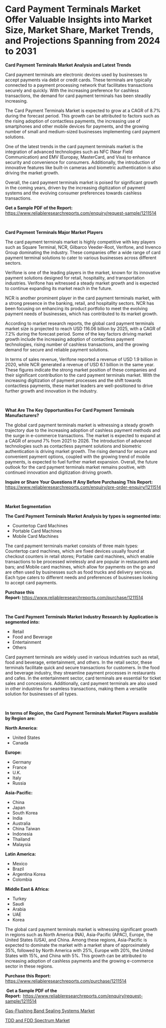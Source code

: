 <p><h1>Card Payment Terminals Market Offer Valuable Insights into Market Size, Market Share, Market Trends, and Projections Spanning from 2024 to 2031</h1></p><p><strong>Card Payment Terminals Market Analysis and Latest Trends</strong></p>
<p><p>Card payment terminals are electronic devices used by businesses to accept payments via debit or credit cards. These terminals are typically connected to a payment processing network that facilitates transactions securely and quickly. With the increasing preference for cashless transactions, the demand for card payment terminals has been steadily increasing.</p><p>The Card Payment Terminals Market is expected to grow at a CAGR of 8.7% during the forecast period. This growth can be attributed to factors such as the rising adoption of contactless payments, the increasing use of smartphones and other mobile devices for payments, and the growing number of small and medium-sized businesses implementing card payment solutions.</p><p>One of the latest trends in the card payment terminals market is the integration of advanced technologies such as NFC (Near Field Communication) and EMV (Europay, MasterCard, and Visa) to enhance security and convenience for consumers. Additionally, the introduction of innovative features like built-in cameras and biometric authentication is also driving the market growth.</p><p>Overall, the card payment terminals market is poised for significant growth in the coming years, driven by the increasing digitization of payment systems and the evolving consumer preferences towards cashless transactions.</p></p>
<p><strong>Get a Sample PDF of the Report:&nbsp;</strong> <a href="https://www.reliableresearchreports.com/enquiry/request-sample/1211514">https://www.reliableresearchreports.com/enquiry/request-sample/1211514</a></p>
<p>&nbsp;</p>
<p><strong>Card Payment Terminals Major Market Players</strong></p>
<p><p>The card payment terminals market is highly competitive with key players such as Square Terminal, NCR, Gilbarco Veeder-Root, Verifone, and Invenco Group dominating the industry. These companies offer a wide range of card payment terminal solutions to cater to various businesses across different sectors.</p><p>Verifone is one of the leading players in the market, known for its innovative payment solutions designed for retail, hospitality, and transportation industries. Verifone has witnessed a steady market growth and is expected to continue expanding its market reach in the future.</p><p>NCR is another prominent player in the card payment terminals market, with a strong presence in the banking, retail, and hospitality sectors. NCR has been focusing on enhancing its product portfolio to meet the evolving payment needs of businesses, which has contributed to its market growth.</p><p>According to market research reports, the global card payment terminals market size is projected to reach USD 116.06 billion by 2025, with a CAGR of 7.2% during the forecast period. Some of the key factors driving market growth include the increasing adoption of contactless payment technologies, rising number of cashless transactions, and the growing demand for secure and reliable payment solutions.</p><p>In terms of sales revenue, Verifone reported a revenue of USD 1.9 billion in 2020, while NCR generated a revenue of USD 6.1 billion in the same year. These figures indicate the strong market position of these companies and their significant contribution to the card payment terminals market. With the increasing digitization of payment processes and the shift towards contactless payments, these market leaders are well-positioned to drive further growth and innovation in the industry.</p></p>
<p>&nbsp;</p>
<p><strong>What Are The Key Opportunities For Card Payment Terminals Manufacturers?</strong></p>
<p><p>The global card payment terminals market is witnessing a steady growth trajectory due to the increasing adoption of cashless payment methods and the surge in e-commerce transactions. The market is expected to expand at a CAGR of around 7% from 2021 to 2026. The introduction of advanced technologies such as contactless payment solutions and biometric authentication is driving market growth. The rising demand for secure and convenient payment options, coupled with the growing trend of mobile payments, is expected to fuel further market expansion. Overall, the future outlook for the card payment terminals market remains positive, with continued innovation and digitization driving growth.</p></p>
<p><strong>Inquire or Share Your Questions If Any Before Purchasing This Report:</strong> <a href="https://www.reliableresearchreports.com/enquiry/pre-order-enquiry/1211514">https://www.reliableresearchreports.com/enquiry/pre-order-enquiry/1211514</a></p>
<p>&nbsp;</p>
<p><strong>Market Segmentation</strong></p>
<p><strong>The Card Payment Terminals Market Analysis by types is segmented into:</strong></p>
<p><ul><li>Countertop Card Machines</li><li>Portable Card Machines</li><li>Mobile Card Machines</li></ul></p>
<p><p>The card payment terminals market consists of three main types: Countertop card machines, which are fixed devices usually found at checkout counters in retail stores; Portable card machines, which enable transactions to be processed wirelessly and are popular in restaurants and bars; and Mobile card machines, which allow for payments on the go and are often used by businesses such as food trucks and delivery services. Each type caters to different needs and preferences of businesses looking to accept card payments.</p></p>
<p><strong>Purchase this Report:&nbsp;</strong><a href="https://www.reliableresearchreports.com/purchase/1211514">https://www.reliableresearchreports.com/purchase/1211514</a></p>
<p>&nbsp;</p>
<p><strong>The Card Payment Terminals Market Industry Research by Application is segmented into:</strong></p>
<p><ul><li>Retail</li><li>Food and Beverage</li><li>Entertainment</li><li>Others</li></ul></p>
<p><p>Card payment terminals are widely used in various industries such as retail, food and beverage, entertainment, and others. In the retail sector, these terminals facilitate quick and secure transactions for customers. In the food and beverage industry, they streamline payment processes in restaurants and cafes. In the entertainment sector, card terminals are essential for ticket sales and concessions. Additionally, card payment terminals are also used in other industries for seamless transactions, making them a versatile solution for businesses of all types.</p></p>
<p>&nbsp;</p>
<p><strong>In terms of Region, the Card Payment Terminals Market Players available by Region are:</strong></p>
<p>
    <p> <strong> North America: </strong>
        <ul>
            <li>United States</li>
            <li>Canada</li>
        </ul>
        </p> 
    <p> <strong> Europe: </strong>
        <ul>
            <li>Germany</li>
            <li>France</li>
            <li>U.K.</li>
            <li>Italy</li>
            <li>Russia</li>
        </ul>
        </p> 
    <p> <strong> Asia-Pacific: </strong>
        <ul>
            <li>China</li>
            <li>Japan</li>
            <li>South Korea</li>
            <li>India</li>
            <li>Australia</li>
            <li>China Taiwan</li>
            <li>Indonesia</li>
            <li>Thailand</li>
            <li>Malaysia</li>
        </ul>
        </p> 
    <p> <strong> Latin America: </strong>
        <ul>
            <li>Mexico</li>
            <li>Brazil</li>
            <li>Argentina Korea</li>
            <li>Colombia</li>
        </ul>
        </p> 
    <p> <strong> Middle East & Africa: </strong>
        <ul>
            <li>Turkey</li>
            <li>Saudi</li>
            <li>Arabia</li>
            <li>UAE</li>
            <li>Korea</li>
        </ul>
    </p>
    </p>
<p><p>The global card payment terminals market is witnessing significant growth in regions such as North America (NA), Asia-Pacific (APAC), Europe, the United States (USA), and China. Among these regions, Asia-Pacific is expected to dominate the market with a market share of approximately 35%, followed by North America with 25%, Europe with 20%, the United States with 15%, and China with 5%. This growth can be attributed to increasing adoption of cashless payments and the growing e-commerce sector in these regions.</p></p>
<p><strong>Purchase this Report: </strong><a href="https://www.reliableresearchreports.com/purchase/1211514">https://www.reliableresearchreports.com/purchase/1211514</a></p>
<p>&nbsp;<strong>Get a Sample PDF of the Report:&nbsp;&nbsp;</strong><a href="https://www.reliableresearchreports.com/enquiry/request-sample/1211514">https://www.reliableresearchreports.com/enquiry/request-sample/1211514</a></p>
<p><strong></strong></p>
<p><p><a href="https://issuu.com/reportprime-2/docs/gas-flushing-band-sealing-systems-market-size-2030">Gas-Flushing Band Sealing Systems Market</a></p><p><a href="https://issuu.com/reportprime-2/docs/tdd-and-fdd-spectrum-market-size-2030.pptx">TDD and FDD Spectrum Market</a></p></p>